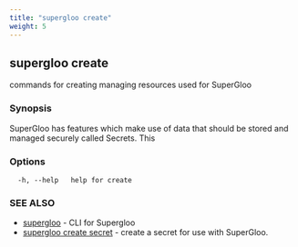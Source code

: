 ```yaml
---
title: "supergloo create"
weight: 5
---
```

## supergloo create

commands for creating managing resources used for SuperGloo

### Synopsis

SuperGloo has features which make use of data that should be 
stored and managed securely called Secrets. This 


### Options

```
  -h, --help   help for create
```

### SEE ALSO

* [supergloo](../supergloo)	 - CLI for Supergloo
* [supergloo create secret](../supergloo_create_secret)	 - create a secret for use with SuperGloo.

